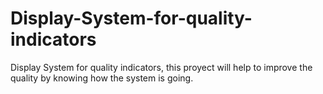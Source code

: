 # Display-System-for-quality-indicators
Display System for quality indicators, this proyect will help to improve the quality by knowing how the system is going.

